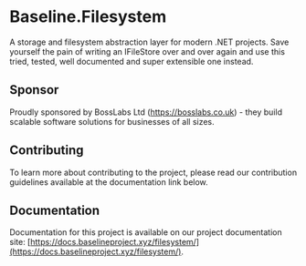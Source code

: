 # Baseline.Filesystem

A storage and filesystem abstraction layer for modern .NET projects. Save yourself the pain of writing an IFileStore over and over again and use this tried, tested, well documented and super extensible one instead. 

## Sponsor

Proudly sponsored by BossLabs Ltd (https://bosslabs.co.uk) - they build scalable software
solutions for businesses of all sizes.

## Contributing

To learn more about contributing to the project, please read our contribution guidelines available at the documentation link below.

## Documentation

Documentation for this project is available on our project documentation site: [https://docs.baselineproject.xyz/filesystem/](https://docs.baselineproject.xyz/filesystem/).
